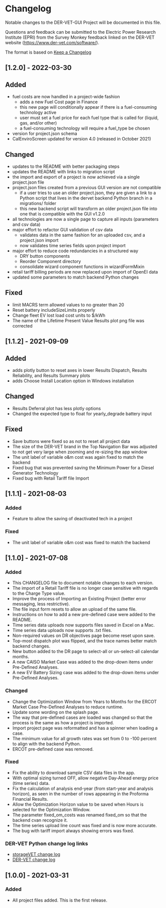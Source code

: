 # Changelog
Notable changes to the DER-VET-GUI Project will be documented in this file.

Questions and feedback can be submitted to the Electric Power Research Institute (EPRI) from the Survey Monkey feedback linked on the DER-VET website (https://www.der-vet.com/software/).

The format is based on [Keep a Changelog](https://keepachangelog.com/en/1.0.0/)

## [1.2.0] - 2022-03-30
## Added
- fuel costs are now handled in a project-wide fashion
  - adds a new Fuel Cost page in Finance
  - this new page will conditionally appear if there is a fuel-consuming technology active
  - user must set a fuel price for each fuel type that is called for (liquid, gas, and/or other)
  - a fuel-consuming technology will require a fuel_type be chosen
- version for project.json schema
- CalEnviroScreen updated for version 4.0 (released in October 2021)
## Changed
- updates to the README with better packaging steps
- updates the README with links to migration script
- the import and export of a project is now achieved via a single project.json file
- project.json files created from a previous GUI version are not compatible
  - if a user tries to use an older project.json, they are given a link to a Python script
    that lives in the dervet backend Python branch in a migrations/ folder
  - this new backend script will transform an older project.json file into one that
    is compatible with the GUI v1.2.0
- all technologies are now a single page to capture all inputs (parameters and csv data)
- major effort to refactor GUI validation of csv data
  - validates data in the same fashion for an uploaded csv, and a project.json import
  - now validates time series fields upon project import
- major effort to reduce code redundancies in a structured way
  - DRY button components
  - Reorder Component directory
  - consolidate wizard component functions in wizardFormMixin
- retail tariff billing periods are now replaced upon import of OpenEI data
- updated some parameters to match backend Python changes
## Fixed
- limit MACRS term allowed values to no greater than 20
- Reset battery includeSizeLimits properly
- Change fleet EV lost load cost units to $/kWh
- The name of the Lifetime Present Value Results plot png file was corrected

## [1.1.2] - 2021-09-09
## Added
- adds plotly button to reset axes in lower Results Dispatch, Results Reliability, and Results Summary plots
- adds Choose Install Location option in Windows installation

## Changed
- Results Deferral plot has less plotly options
- Changed the expected type to float for yearly_degrade battery input

## Fixed
- Save buttons were fixed so as not to reset all project data
- The size of the DER-VET brand in the Top Navigation Bar was adjusted to not get very large when zooming and re-sizing the app window
- The unit label of variable o&m cost was again fixed to match the backend
- Fixed bug that was prevented saving the Minimum Power for a Diesel Generator Technology
- Fixed bug with Retail Tariff file Import

## [1.1.1] - 2021-08-03
### Added
- Feature to allow the saving of deactivated tech in a project

### Fixed
- The unit label of variable o&m cost was fixed to match the backend

## [1.1.0] - 2021-07-08
### Added
- This CHANGELOG file to document notable changes to each version.
- The import of a Retail Tariff file is no longer case sensitive with regards to the Charge Type value.
- Improve the process of Importing an Existing Project (better error messaging, less restrictive).
- The file input form resets to allow an upload of the same file.
- Instructions on how to add a new pre-defined case were added to the README.
- Time series data uploads now supports files saved in Excel on a Mac.
- Time series data uploads now supports .txt files.
- Non-required values on DR objectives page become reset upon save.
- Top-most dispatch plot was flipped, and the trace names better match backend changes.
- New button added to the DR page to select-all or un-select-all calendar months.
- A new CAISO Market Case was added to the drop-down items under Pre-Defined Analyses.
- A new EV Battery Sizing case was added to the drop-down items under Pre-Defined Analyses.

### Changed
- Change the Optimization Window from Years to Months for the ERCOT Market Case Pre-Defined Analyses to reduce runtime.
- Update some wording on the splash page.
- The way that pre-defined cases are loaded was changed so that the process is the same as how a project is imported.
- Import project page was reformatted and has a spinner when loading a case.
- The minimum value for all growth rates was set from 0 to -100 percent to align with the backend Python.
- ERCOT pre-defined case was removed.

### Fixed
- Fix the ability to download sample CSV data files in the app.
- With optimal sizing turned OFF, allow negative Day-Ahead energy price (time series) data.
- Fix the calculation of analysis end-year (from start-year and analysis horizon), as seen in the number of rows appearing in the Proforma Financial Results.
- Allow the Optimization Horizon value to be saved when Hours is selected for the Optimization Window.
- The parameter fixed_om_costs was renamed fixed_om so that the backend cvan recognize it.
- The time series upload line count was fixed and is now more accurate.
- The bug with tariff import always showing errors was fixed.

### DER-VET Python change log links
- [storageVET change log](https://github.com/epri-dev/StorageVET/blob/master/CHANGELOG.md)
- [DER-VET change log](https://github.com/epri-dev/DER-VET/blob/master/CHANGELOG.md)

## [1.0.0] - 2021-03-31
### Added
- All project files added. This is the first release.
